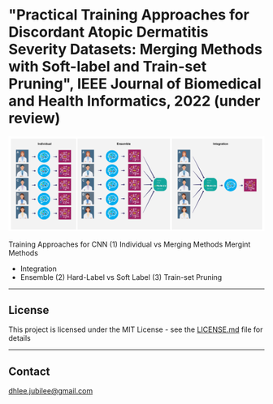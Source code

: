 # "Practical Training Approaches for Discordant Atopic Dermatitis Severity Datasets: Merging Methods with Soft-label and Train-set Pruning", IEEE Journal of Biomedical and Health Informatics, 2022 (under review)
![overview](./assets/Figure1.jpg)

Training Approaches for CNN
(1) Individual vs Merging Methods
  Mergint Methods
 - Integration
 - Ensemble
(2) Hard-Label vs Soft Label
(3) Train-set Pruning

---
## License

This project is licensed under the MIT License - see the [LICENSE.md](LICENSE.md) file for details

---
## Contact

dhlee.jubilee@gmail.com

